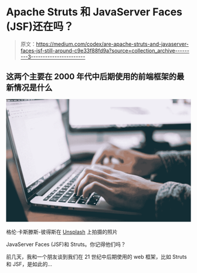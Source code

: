 # Apache Struts 和 JavaServer Faces (JSF)还在吗？

> 原文：<https://medium.com/codex/are-apache-struts-and-javaserver-faces-jsf-still-around-c9e33f88fd9a?source=collection_archive---------3----------------------->

## 这两个主要在 2000 年代中后期使用的前端框架的最新情况是什么

![](img/e55a33f39e9bd321018a4952edf01c49.png)

格伦·卡斯滕斯-彼得斯在 [Unsplash](https://unsplash.com?utm_source=medium&utm_medium=referral) 上拍摄的照片

JavaServer Faces (JSF)和 Struts。你记得他们吗？

前几天，我和一个朋友谈到我们在 21 世纪中后期使用的 web 框架，比如 Struts 和 JSF，是如此的…